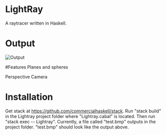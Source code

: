 # LightRay
A raytracer written in Haskell.

# Output
![Output](http://i.imgur.com/22ejzef.png)

#Features
Planes and spheres

Perspective Camera

# Installation
Get stack at https://github.com/commercialhaskell/stack. Run "stack build" in
the Lightray project folder where "Lightray.cabal" is located. Then run
"stack exec -- Lightray". Currently, a file called "test.bmp" outputs in the
project folder. "test.bmp" should look like the output above.
